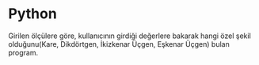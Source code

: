 # Python
Girilen ölçülere göre, kullanıcının girdiği değerlere bakarak hangi özel şekil olduğunu(Kare, Dikdörtgen, İkizkenar Üçgen, Eşkenar Üçgen) 
bulan program.

